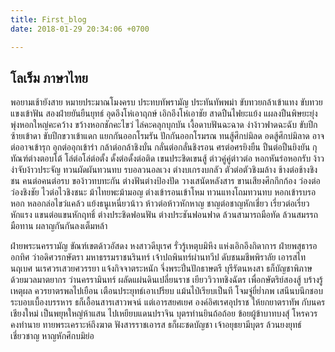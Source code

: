```yaml
---
title: First_blog
date: 2018-01-29 20:34:06 +0700

---
```

## โลเร็ม ภาษาไทย

พอยามเช้ายังสาย หมายประมาณโมงครบ ประทบทัพรามัญ ประทันทัพพม่า ขับทวยกล้าเข้าแทง ขับทวยแขงเข้าฟัน สองฝ่ายยันยืนยุทธ์ อุดอึงโห่เอาฤกษ์ เอิกอึงโห่เอาชัย สาดปืนไฟยะแย้ง แผลงปืนพิษยะยุ่ง พุ่งหอกใหญ่คะคว้าง ขว้างหอกชักคะไขว่ ไล่คะคลุกบุกบัน เงื้อดาบฟันฉะฉาด ง่าง้าวฟาดฉะฉับ ขับปีกซ้ายเข้าดา ขับปีกขวาเข้าแดก แยกกันออกโรมรัน ปักกันออกโรมรณ ทนสู้ศึกบ่มิลด อดสู้ศึกบ่มิลาด อาจต่ออาจเข้ารุก อุกต่ออุกเข้าร่า กล้าต่อกล้าชิงบั่น กลั่นต่อกลั่นชิงรอน ศรต่อศรยิงยืน ปืนต่อปืนยิงยัน กุทัณฑ์ต่างตอบโต้ โล่ต่อโล่ต่อตั้ง ดั้งต่อดั้งต่อติด เขนประชิดเขนสู้ ต่าวคู่คู่ต่าวต่อ หอกหันร่อหอกรับ ง้าวง่าจับง้าวประจัญ ทวนผัดผันทวนทบ รบอลวนอลเวง ต่างบเกรงบกลัว ตัวต่อตัวชิงมล้าง ช้างต่อช้างชิงชน คนต่อคนต่อรบ ของ้าวทบทะกัน ต่างฟันต่างป้องปัด วางเสนัดหลังสาร ขานเสียงศึกกึกก้อง ว่องต่อว่องชิงชัย ไวต่อไวชิงชนะ ม้าไทยพะม้ามอญ ต่างเข้ารอนเข้าโหม ทวนแทงโถมทวนทบ หอกเข้ารบรอหอก หลอกล่อไขว่แคล้ว แย้งธนูเหนี่ยวน้าว ห้าวต่อห้าวหักหาญ ชาญต่อชาญหักเชี่ยว เรี่ยวต่อเรี่ยวหักแรง แขนต่อแขนหักฤทธิ์ ต่างประชิดฟอนฟัน ต่างประชันฟอนฟาด ล้วนสามารถมือทัด ล้วนสมรรถมือทาน ผลาญกันกันลงเต็มหล้า

ฝ่ายพระนครรามัญ ขัณฑ์เขตด้าวอัสดง หงสาวดีบุเรศ รั่วรู้เหตุบมิหึง แห่งเอิกอึงกิดาการ ฝ่ายพสุธารออกทิศ ว่าอดิศวรกษัตรา มหาธรรมราชนรินทร์ เจ้าปถพินทร์ผ่านทวีป ดับชนมชีพพิราลัย เอารสไทนฤเบศ นเรศวรเสวยศวรรยา แจ้งกิจจาตระหนัก จึ่งพระปิ่นปักธาษตรี บุรีรัตนหงสา ธก็บัญชาพิภาษ ด้วยมวลมาตยากร ว่านครรามินทร์ ผลัดแผ่นดินเปลี่ยนราช เยียววิวาทชิงฉัตร เพื่อกษัตริย์สองสู้ บร้างรู้เหตุผล ควรยาตรพลไปเยือน เตือนประยุทธ์เอาเปรียบ แม้นไป่เรียบเป็นที โจมจู่ยี่ย่ำภพ เสนีนบนึกชอบ ระบอบเบื้องบรรหาร ธก็เอื้อนสารเสาวพจน์ แต่เอารสยศเยศ องค์อิศเรศอุปราช ให้ยกยาตราทัพ กับนครเชียงใหม่ เป็นพยุหใหญ่ห้าแสน ไปเหยียบแดนปราจิน บุตรท่านยินถ้อถ้อย ข้อยผู้ข้าบาทบงสุ์ โหรควรคงทำนาย ทายพระเคราะห์ถึงฆาต ฟังสารราชเอารส ธก็ผะชดบัญชา เจ้าอยุธยามีบุตร ล้วนยงยุทธ์เชี่ยวชาญ หาญหักศึกบมิย่อ
